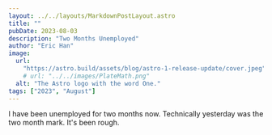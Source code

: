 ```yaml
---
layout: ../../layouts/MarkdownPostLayout.astro
title: ""
pubDate: 2023-08-03
description: "Two Months Unemployed"
author: "Eric Han"
image:
  url:
    "https://astro.build/assets/blog/astro-1-release-update/cover.jpeg"
    # url: "../../images/PlateMath.png"
  alt: "The Astro logo with the word One."
tags: ["2023", "August"]
---
```


I have been unemployed for two months now. Technically yesterday was the two month mark. It's been rough.
